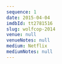 ```yaml
---
sequence: 1
date: 2015-04-04
imdbId: tt2781516
slug: wolfcop-2014
venue: null
venueNotes: null
medium: Netflix
mediumNotes: null
---
```


